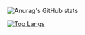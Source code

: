 ![Anurag's GitHub stats](https://github-readme-stats.vercel.app/api?username=niklasthiem1&count_private=true)

[![Top Langs](https://github-readme-stats.vercel.app/api/top-langs/?username=niklasthiem1&count_private=true)
](https://github.com/anuraghazra/github-readme-stats)


